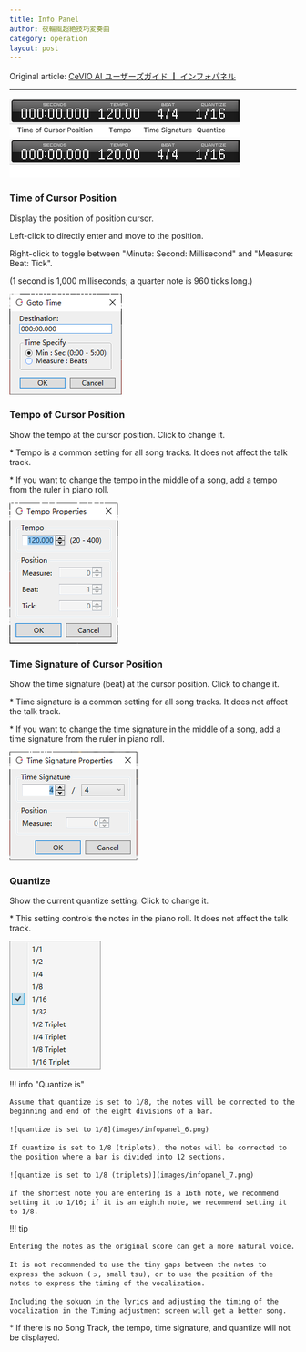 ```yaml
---
title: Info Panel
author: 夜輪風超絶技巧変奏曲
category: operation
layout: post
---
```

Original article: [CeVIO AI ユーザーズガイド ┃ インフォパネル](https://cevio.jp/guide/cevio_ai/operation/infopanel/)

---

![info panel](images/infopanel_1.png#only-light)
![info panel](images/infopanel_1_dark.png#only-dark)

### Time of Cursor Position

Display the position of position cursor.

Left-click to directly enter and move to the position.

Right-click to toggle between "Minute: Second: Millisecond" and "Measure: Beat: Tick".

(1 second is 1,000 milliseconds; a quarter note is 960 ticks long.)

![move to position](images/infopanel_2.png)

### Tempo of Cursor Position

Show the tempo at the cursor position. Click to change it.

\* Tempo is a common setting for all song tracks. It does not affect the talk track.

\* If you want to change the tempo in the middle of a song, add a tempo from the ruler in piano roll.

![tempo](images/infopanel_3.png)

### Time Signature of Cursor Position

Show the time signature (beat) at the cursor position. Click to change it.

\* Time signature is a common setting for all song tracks. It does not affect the talk track.

\* If you want to change the time signature in the middle of a song, add a time signature from the ruler in piano roll.

![time signature](images/infopanel_4.png)

### Quantize

Show the current quantize setting. Click to change it.

\* This setting controls the notes in the piano roll. It does not affect the talk track.

![quantize](images/infopanel_5.png)

!!! info "Quantize is"

    Assume that quantize is set to 1/8, the notes will be corrected to the beginning and end of the eight divisions of a bar. 

    ![quantize is set to 1/8](images/infopanel_6.png)

    If quantize is set to 1/8 (triplets), the notes will be corrected to the position where a bar is divided into 12 sections.

    ![quantize is set to 1/8 (triplets)](images/infopanel_7.png)

    If the shortest note you are entering is a 16th note, we recommend setting it to 1/16; if it is an eighth note, we recommend setting it to 1/8.

!!! tip

    Entering the notes as the original score can get a more natural voice.

    It is not recommended to use the tiny gaps between the notes to express the sokuon (っ, small tsu), or to use the position of the notes to express the timing of the vocalization.

    Including the sokuon in the lyrics and adjusting the timing of the vocalization in the Timing adjustment screen will get a better song.

<!-- ---

    译者注：意思就是：保留促音，不要拆音。

    官方推荐原样保留促音，一个可能的原因是，CeVIO 的 AI 倾向于将所有末尾带空白的音符判定为句子的结束（也就是唱完了一句话），然后就会给这个空隙生成呼吸音，并把下一个音符的发音细节按歌词开头来画参数。如果像 VOCALOID 那样直接把促音的那个音符删掉的话，那就会因为铺天盖地的呼吸音而给人一种气短的感觉……

    不要拆音也是差不多的原因。拆音会干扰 AI 的判定。TMG 这个参数非常强大（或者可以说是 CeVIO 的特色），所有想做的拆音操作基本都可以交给 TMG 解决。

    至于 64 分音……估计 CeVIO 团队也是被问烦了，直接在[常见问题](../faq/index.md)那里贴了个“为什么量化里没有 64 分音）的 FAQ……

    另外以前有个秘技可以确认 CeVIO 是怎么判断一个音符是句子头还是尾的，不过 8.1 就删掉了，翻译这篇文章的时候已经是 8.2.5 了就没有介绍的必要了…… -->

\* If there is no Song Track, the tempo, time signature, and quantize will not be displayed.
